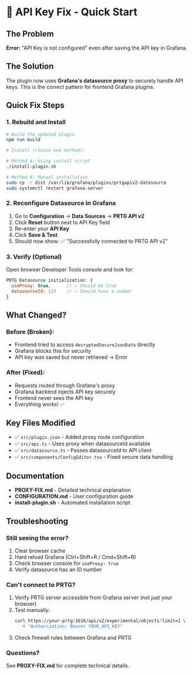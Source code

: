 # 🔧 API Key Fix - Quick Start

## The Problem
**Error:** "API Key is not configured" even after saving the API key in Grafana.

## The Solution
The plugin now uses **Grafana's datasource proxy** to securely handle API keys. This is the correct pattern for frontend Grafana plugins.

## Quick Fix Steps

### 1. Rebuild and Install
```bash
# Build the updated plugin
npm run build

# Install (choose one method):

# Method A: Using install script
./install-plugin.sh

# Method B: Manual installation
sudo cp -r dist /var/lib/grafana/plugins/prtgapiv2-datasource
sudo systemctl restart grafana-server
```

### 2. Reconfigure Datasource in Grafana
1. Go to **Configuration** → **Data Sources** → **PRTG API v2**
2. Click **Reset** button next to API Key field
3. Re-enter your **API Key**
4. Click **Save & Test**
5. Should now show: ✅ "Successfully connected to PRTG API v2"

### 3. Verify (Optional)
Open browser Developer Tools console and look for:
```javascript
PRTG Datasource initialization: {
  useProxy: true,      // ← Should be true
  datasourceId: 123    // ← Should have a number
}
```

## What Changed?

### Before (Broken):
- Frontend tried to access `decryptedSecureJsonData` directly
- Grafana blocks this for security
- API key was saved but never retrieved → Error

### After (Fixed):
- Requests routed through Grafana's proxy
- Grafana backend injects API key securely
- Frontend never sees the API key
- Everything works! ✅

## Key Files Modified
- ✅ `src/plugin.json` - Added proxy route configuration
- ✅ `src/api.ts` - Uses proxy when datasourceId available
- ✅ `src/datasource.ts` - Passes datasourceId to API client
- ✅ `src/components/ConfigEditor.tsx` - Fixed secure data handling

## Documentation
- **PROXY-FIX.md** - Detailed technical explanation
- **CONFIGURATION.md** - User configuration guide
- **install-plugin.sh** - Automated installation script

## Troubleshooting

### Still seeing the error?
1. Clear browser cache
2. Hard reload Grafana (Ctrl+Shift+R / Cmd+Shift+R)
3. Check browser console for `useProxy: true`
4. Verify datasource has an ID number

### Can't connect to PRTG?
1. Verify PRTG server accessible from Grafana server (not just your browser)
2. Test manually:
   ```bash
   curl https://your-prtg:1616/api/v2/experimental/objects?limit=1 \
     -H "Authorization: Bearer YOUR_API_KEY"
   ```
3. Check firewall rules between Grafana and PRTG

### Questions?
See **PROXY-FIX.md** for complete technical details.
